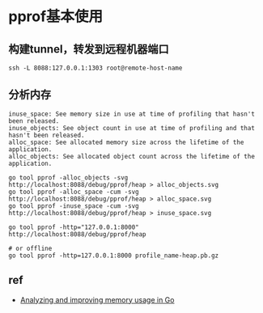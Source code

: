 # pprof基本使用

## 构建tunnel，转发到远程机器端口
```
ssh -L 8088:127.0.0.1:1303 root@remote-host-name
```

## 分析内存
```
inuse_space: See memory size in use at time of profiling that hasn't been released.
inuse_objects: See object count in use at time of profiling and that hasn't been released.
alloc_space: See allocated memory size across the lifetime of the application.
alloc_objects: See allocated object count across the lifetime of the application.

go tool pprof -alloc_objects -svg http://localhost:8088/debug/pprof/heap > alloc_objects.svg
go tool pprof -alloc_space -cum -svg http://localhost:8088/debug/pprof/heap > alloc_space.svg
go tool pprof -inuse_space -cum -svg http://localhost:8088/debug/pprof/heap > inuse_space.svg

go tool pprof -http="127.0.0.1:8000" http://localhost:8088/debug/pprof/heap

# or offline
go tool pprof -http=127.0.0.1:8000 profile_name-heap.pb.gz
```

## ref
* [Analyzing and improving memory usage in Go](https://medium.com/safetycultureengineering/analyzing-and-improving-memory-usage-in-go-46be8c3be0a8)